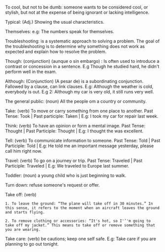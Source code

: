 To cool, but not to be dumb: someone wants to be considered cool, or stylish, but not at the expense of being ignorant or lacking intelligence.

Typical: (Adj.) Showing the usual characteristics.

Themselves: e.g: The numbers speak for themselves. 

Troubleshooting: is a systematic approach to solving a problem. The goal of the troubleshooting is to determine why something does not work as expected and explain how to resolve the problem.

Though: (conjunction) (aunque o sin embargo) : Is often used to introduce a contrast or concession in a sentence. E.g Though he studied hard, he didn't perform well in the exam.

Although: (Conjunction) (A pesar de) is a subordinating conjunction. Fallowed by a clause, can link clauses. E.g: Although the weather is cold, everybody is out. E.g 2: Although my car is very old, it still runs very well.

The general public: (noun) All the people om a country or community. 

Take: (verb) To move or carry something from one place to another. Past Tense: Took | Past participle: Taken | E.g: I took my car for repair last week.

Think: (verb) To have an opinion or form a mental image. Past Tense: Thought | Past Participle: Thought | E.g: I thought the was excellent.

Tell: (verb) To communicate information to someone. Past Tense: Told | Past Participle: Told | E.g: He told me an important message yesterday, please call him right now.

Travel: (verb) To go on a journey or trip. Past Tense: Traveled | Past Participle: Traveled | E.g: We traveled to Europe last summer.

Toddler: (noun) a young child who is just beginning to walk.

Turn down: refuse someone's request or offer.

Take off: (verb)

	1. To leave the ground: “The plane will take off in 30 minutes.” In this sense, it refers to the moment when an aircraft leaves the ground and starts flying.

	2. To remove clothing or accessories: “It's hot, so I'’'m going to take off my jacket.” This means to take off or remove something that you are wearing.

Take care: (verb) be cautions; keep one self safe. E.g: Take care if you are planning to go out tonight. 

